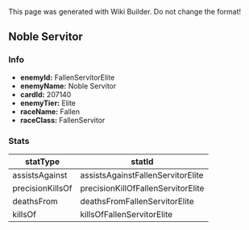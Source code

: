 <span class="wiki-builder">This page was generated with Wiki Builder. Do not change the format!</span>

## Noble Servitor
### Info
* **enemyId:** FallenServitorElite
* **enemyName:** Noble Servitor
* **cardId:** 207140
* **enemyTier:** Elite
* **raceName:** Fallen
* **raceClass:** FallenServitor

### Stats
statType | statId
-------- | ------
assistsAgainst | assistsAgainstFallenServitorElite
precisionKillsOf | precisionKillOfFallenServitorElite
deathsFrom | deathsFromFallenServitorElite
killsOf | killsOfFallenServitorElite

